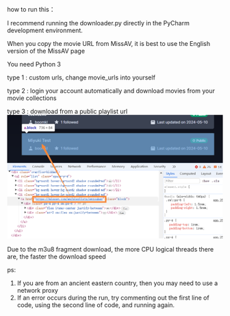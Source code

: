how to run this：

I recommend running the downloader.py directly in the PyCharm development environment. 

When you copy the movie URL from MissAV, it is best to use the English version of the MissAV page

You need Python 3

type 1 : custom urls, change movie_urls into yourself

type 2 : login your account automatically and download movies from your movie collections

type 3 : download from a public playlist url
![public_playlist_url.png](public_playlist_url.png)

Due to the m3u8 fragment download, the more CPU logical threads there are, the faster the download speed

ps: 

1. If you are from an ancient eastern country, then you may need to use a network proxy
2. If an error occurs during the run, try commenting out the first line of code, using the second line of code, and running again.
